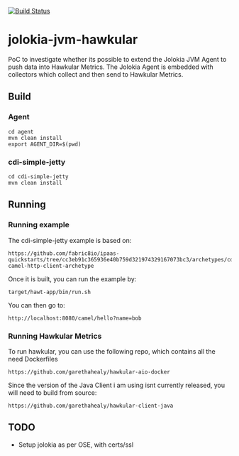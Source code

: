[![Build Status](https://travis-ci.org/garethahealy/jolokia-jvm-hawkular.svg?branch=master)](https://travis-ci.org/garethahealy/jolokia-jvm-hawkular)

# jolokia-jvm-hawkular
PoC to investigate whether its possible to extend the Jolokia JVM Agent to push data into Hawkular Metrics.
The Jolokia Agent is embedded with collectors which collect and then send to Hawkular Metrics.

## Build
### Agent
    cd agent
    mvn clean install
    export AGENT_DIR=$(pwd)
    
### cdi-simple-jetty
    cd cdi-simple-jetty
    mvn clean install

## Running
### Running example
The cdi-simple-jetty example is based on:

    https://github.com/fabric8io/ipaas-quickstarts/tree/cc3eb91c365936e40b759d321974329167073bc3/archetypes/cdi-camel-http-client-archetype 

Once it is built, you can run the example by:

    target/hawt-app/bin/run.sh

You can then go to:

    http://localhost:8080/camel/hello?name=bob

### Running Hawkular Metrics
To run hawkular, you can use the following repo, which contains all the need Dockerfiles

    https://github.com/garethahealy/hawkular-aio-docker

Since the version of the Java Client i am using isnt currently released, you will need to build from source:
    
    https://github.com/garethahealy/hawkular-client-java

## TODO
- Setup jolokia as per OSE, with certs/ssl
